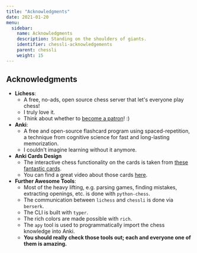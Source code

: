 ```yaml
---
title: "Acknowledgments"
date: 2021-01-20
menu:
  sidebar:
    name: Acknowledgments
    description: Standing on the shoulders of giants.
    identifier: chessli-acknowledgements
    parent: chessli
    weight: 15
---
```


## Acknowledgments

- **Lichess**:
  - A free, no-ads, open source chess server that let's everyone play chess! 
  - I truly love it.
  - Think about whether to [become a patron](https://lichess.org/patron)! :)
- **Anki**:
  - A free and open-source flashcard program using spaced-repetition, a technique from cognitive science for fast and long-lasting memorization.
  - I couldn't imagine learning without it anymore.
- **Anki Cards Design**
  - The interactive chess functionality on the cards is taken from [these fantastic cards](https://ankiweb.net/shared/info/1082754005).
  - You can find a great video about those cards [here](https://www.youtube.com/watch?v=uxSP1YkfD0k&feature=youtu.be).
- **Further Awesome Tools**:
  - Most of the heavy lifting, e.g. parsing games, finding mistakes, extracting openings, etc. is done with `python-chess`. 
  - The communication between `lichess` and `chessli` is done via `berserk`.
  - The CLI is built with `typer`.
  - The rich colors are made possible with `rich`.
  - The `apy` tool is used to programmatically import the chess knowledge into Anki.
  - **You should really check those tools out; each and everyone one of them is amazing.**

